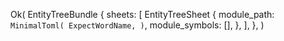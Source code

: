 Ok(
    EntityTreeBundle {
        sheets: [
            EntityTreeSheet {
                module_path: `MinimalToml(
                    ExpectWordName,
                )`,
                module_symbols: [],
            },
        ],
    },
)